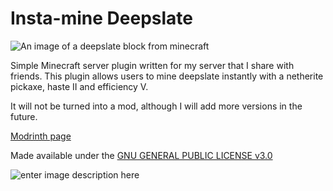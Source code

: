 # Insta-mine Deepslate
![An image of a deepslate block from minecraft](https://minecraft.wiki/images/Deepslate.png?7b6d7)

Simple Minecraft server plugin written for my server that I share with friends.
This plugin allows users to mine deepslate instantly with a netherite pickaxe, haste II and efficiency V.

It will not be turned into a mod, although I will add more versions in the future.

[Modrinth page](https://modrinth.com/plugin/deepslate-insta-mine)

Made available under the [GNU GENERAL PUBLIC LICENSE v3.0](https://www.gnu.org/licenses/gpl-3.0.en.html)

![enter image description here](https://upload.wikimedia.org/wikipedia/commons/thumb/4/4e/Open_Source_Initiative_keyhole.svg/30px-Open_Source_Initiative_keyhole.svg.png)
